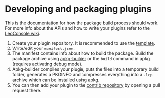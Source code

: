 
# Developing and packaging plugins

This is the documentation for how the package build process should work. For
more info about the APIs and how to write your plugins refer to the
[LeoConsole wiki](https://github.com/BoettcherDasOriginal/LeoConsole/wiki).

1. Create your plugin repository. It is recommended to use the
   [template](https://github.com/alexcoder04/LeoConsole-PluginTemplate).
1. Write/edit your `manifest.json`.
2. The manifest contains info about how to build the package. Build the package
   archive using [apkg-builder](https://github.com/alexcoder04/LeoConsole-apkg-builder)
   or the `build` command in apkg (requires activating debug mode).
3. Apkg-builder compiles your plugin, puts the files into a temporary build
   folder, generates a PKGINFO and compresses everything into a `.lcp` archive
   which can be installed using apkg.
4. You can then add your plugin to the
   [contrib repository](https://github.com/alexcoder04/LeoConsole-repo-contrib)
   by opening a pull request there.

